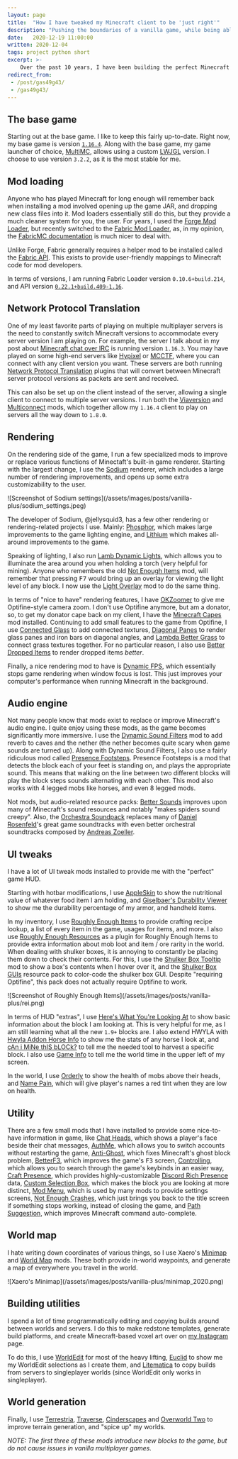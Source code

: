 ```yaml
---
layout: page
title:  "How I have tweaked my Minecraft client to be 'just right'"
description: "Pushing the boundaries of a vanilla game, while being able to play on un-modified servers"
date:   2020-12-19 11:00:00 
written: 2020-12-04
tags: project python short
excerpt: >-
    Over the past 10 years, I have been building the perfect Minecraft experience for myself. This post shares the collection of mods I run, and why I use them.
redirect_from: 
 - /post/gas49g43/
 - /gas49g43/
---
```



## The base game

Starting out at the base game. I like to keep this fairly up-to-date. Right now, my base game is version [`1.16.4`](https://minecraft.gamepedia.com/Java_Edition_1.16.4). Along with the base game, my game launcher of choice, [MultiMC](https://multimc.org/), allows using a custom [LWJGL](https://www.lwjgl.org/) version. I choose to use version `3.2.2`, as it is the most stable for me.

## Mod loading

Anyone who has played Minecraft for long enough will remember back when installing a mod involved opening up the game JAR, and dropping new class files into it. Mod loaders essentially still do this, but they provide a much cleaner system for you, the user. For years, I used the [Forge Mod Loader](http://files.minecraftforge.net/), but recently switched to the [Fabric Mod Loader](https://fabricmc.net/), as, in my opinion, the [FabricMC documentation](https://fabricmc.net/wiki/doku.php) is much nicer to deal with.

Unlike Forge, Fabric generally requires a helper mod to be installed called the [Fabric API](https://www.curseforge.com/minecraft/mc-mods/fabric-api). This exists to provide user-friendly mappings to Minecraft code for mod developers.

In terms of versions, I am running Fabric Loader version `0.10.6+build.214`, and API version [`0.22.1+build.409-1.16`](https://github.com/FabricMC/fabric/releases/tag/0.22.1%2Bbuild.409-1.16).

## Network Protocol Translation

One of my least favorite parts of playing on multiple multiplayer servers is the need to constantly switch Minecraft versions to accommodate every server version I am playing on. For example, the server I talk about in my post about [Minecraft chat over IRC](/blog/2020/11/21/minecraft-irc) is running version `1.16.3`. You may have played on some high-end servers like [Hypixel](https://hypixel.net/) or [MCCTF](https://www.brawl.com/front/), where you can connect with any client version you want. These servers are both running [Network Protocol Translation](https://en.wikipedia.org/wiki/Protocol_converter) plugins that will convert between Minecraft server protocol versions as packets are sent and received.

This can also be set up on the client instead of the server, allowing a single client to connect to multiple server versions. I run both the [Viaversion](https://github.com/ViaVersion/ViaVersion) and [Multiconnect](https://github.com/Earthcomputer/multiconnect) mods, which together allow my `1.16.4` client to play on servers all the way down to `1.8.0`.

## Rendering

On the rendering side of the game, I run a few specialized mods to improve or replace various functions of Minectaft's built-in game renderer. Starting with the largest change, I use the [Sodium](https://github.com/jellysquid3/sodium-fabric) renderer, which includes a large number of rendering improvements, and opens up some extra customizability to the user.

<div class="center" markdown="1">
![Screenshot of Sodium settings](/assets/images/posts/vanilla-plus/sodium_settings.jpeg)
</div>

The developer of Sodium, @jellysquid3, has a few other rendering or rendering-related projects I use. Mainly: [Phosphor](https://github.com/jellysquid3/phosphor-fabric), which makes large improvements to the game lighting engine, and [Lithium](https://github.com/jellysquid3/lithium-fabric) which makes all-around improvements to the game.

Speaking of lighting, I also run [Lamb Dynamic Lights](https://github.com/LambdAurora/LambDynamicLights), which allows you to illuminate the area around you when holding a torch (very helpful for mining). Anyone who remembers the old [Not Enough Items](https://tekkitclassic.fandom.com/wiki/Not_Enough_Items) mod, will remember that pressing <kbd>F7</kbd> would bring up an overlay for viewing the light level of any block. I now use the [Light Overlay](https://www.curseforge.com/minecraft/mc-mods/light-overlay) mod to do the same thing.

In terms of "nice to have" rendering features, I have [OKZoomer](https://github.com/joaoh1/OkZoomer) to give me Optifine-style camera zoom. I don't use Optifine anymore, but am a donator, so, to get my donator cape back on my client, I have the [Minecraft Capes](https://www.curseforge.com/minecraft/mc-mods/minecraftcapes-mod) mod installed. Continuing to add small features to the game from Optifine, I use [Connected Glass](https://www.curseforge.com/minecraft/mc-mods/connected-glass) to add connected textures, [Diagonal Panes](https://www.curseforge.com/minecraft/mc-mods/diagonal-panes) to render glass panes and iron bars on diagonal angles, and [Lambda Better Grass](https://www.curseforge.com/minecraft/mc-mods/lambdabettergrass) to connect grass textures together. For no particular reason, I also use [Better Dropped Items](https://www.curseforge.com/minecraft/mc-mods/better-dropped-items) to render dropped items *better*.

Finally, a nice rendering mod to have is [Dynamic FPS](https://github.com/juliand665/Dynamic-FPS), which essentially stops game rendering when window focus is lost. This just improves your computer's performance when running Minecraft in the background.

## Audio engine

Not many people know that mods exist to replace or improve Minecraft's audio engine. I quite enjoy using these mods, as the game becomes significantly more immersive. I use the [Dynamic Sound Filters](https://www.curseforge.com/minecraft/mc-mods/dynamic-sound-filters) mod to add reverb to caves and the nether (the nether becomes quite scary when game sounds are turned up). Along with Dynamic Sound Filters, I also use a fairly ridiculous mod called [Presence Footsteps](https://www.curseforge.com/minecraft/mc-mods/presence-footsteps). Presence Footsteps is a mod that detects the block each of your feet is standing on, and plays the appropriate sound. This means that walking on the line between two different blocks will play the block steps sounds alternating with each other. This mod also works with 4 legged mobs like horses, and even 8 legged mods.

Not mods, but audio-related resource packs: [Better Sounds](https://www.curseforge.com/minecraft/texture-packs/bettersounds) improves upon many of Minecraft's sound resources and notably "makes spiders sound creepy". Also, the [Orchestra Soundpack](https://www.curseforge.com/minecraft/texture-packs/orchestra-soundpack) replaces many of [Daniel Rosenfeld](https://en.wikipedia.org/wiki/C418)'s great game soundtracks with even better orchestral soundtracks composed by [Andreas Zoeller](https://www.youtube.com/user/andreaszoellermusic).

## UI tweaks

I have a lot of UI tweak mods installed to provide me with the "perfect" game HUD.

Starting with hotbar modifications, I use [AppleSkin](https://www.curseforge.com/minecraft/mc-mods/appleskin) to show the nutritional value of whatever food item I am holding, and [Giselbaer's Durability Viewer](https://www.curseforge.com/minecraft/mc-mods/giselbaers-durability-viewer) to show me the durability percentage of my armor, and handheld items.

In my inventory, I use [Roughly Enough Items](https://github.com/shedaniel/RoughlyEnoughItems) to provide crafting recipe lookup, a list of every item in the game, usages for items, and more. I also use [Roughly Enough Resources](https://www.curseforge.com/minecraft/mc-mods/roughly-enough-resources) as a plugin for Roughly Enough Items to provide extra information about mob loot and item / ore rarity in the world. When dealing with shulker boxes, it is annoying to constantly be placing them down to check their contents. For this, I use the [Shulker Box Tooltip](https://www.curseforge.com/minecraft/mc-mods/shulkerboxtooltip) mod to show a box's contents when I hover over it, and the [Shulker Box GUIs](https://www.curseforge.com/minecraft/texture-packs/shulker-box-guis) resource pack to color-code the shulker box GUI. Despite "requiring Optifine", this pack does not actually require Optifine to work.


<div class="center" markdown="1">
![Screenshot of Roughly Enough Items](/assets/images/posts/vanilla-plus/rei.png)
</div>

In terms of HUD "extras", I use [Here's What You're Looking At](https://www.curseforge.com/minecraft/mc-mods/hwyla) to show basic information about the block I am looking at. This is very helpful for me, as I am still learning what all the new `1.9+` blocks are. I also extend HWYLA with [Hwyla Addon Horse Info](https://www.curseforge.com/minecraft/mc-mods/hwyla-addon-horse-info) to show me the stats of any horse I look at, and [cAn i MiNe thIS bLOCk?](https://www.curseforge.com/minecraft/mc-mods/can-i-mine-this-block) to tell me the needed tool to harvest a specific block. I also use [Game Info](https://www.curseforge.com/minecraft/mc-mods/gameinfo) to tell me the world time in the upper left of my screen.

In the world, I use [Orderly](https://www.curseforge.com/minecraft/mc-mods/orderly/) to show the health of mobs above their heads, and [Name Pain](https://www.curseforge.com/minecraft/mc-mods/name-pain), which will give player's names a red tint when they are low on health.

## Utility

There are a few small mods that I have installed to provide some nice-to-have information in game, like [Chat Heads](https://www.curseforge.com/minecraft/mc-mods/chat-heads), which shows a player's face beside their chat messages, [AuthMe](https://www.curseforge.com/minecraft/mc-mods/auth-me), which allows you to switch accounts without restarting the game, [Anti-Ghost](https://www.curseforge.com/minecraft/mc-mods/antighost), which fixes Minecraft's ghost block problem, [BetterF3](https://www.curseforge.com/minecraft/mc-mods/betterf3), which improves the game's <kbd>F3</kbd> screen, [Controlling](https://www.curseforge.com/minecraft/mc-mods/controlling-for-fabric), which allows you to search through the game's keybinds in an easier way, [Craft Presence](https://www.curseforge.com/minecraft/mc-mods/craftpresence), which provides highly-customizable [Discord Rich Presence](https://discord.com/rich-presence) data, [Custom Selection Box](https://www.curseforge.com/minecraft/mc-mods/custom-selection-box-port), which makes the block you are looking at more distinct, [Mod Menu](https://www.curseforge.com/minecraft/mc-mods/modmenu), which is used by many mods to provide settings screens, [Not Enough Crashes](https://www.curseforge.com/minecraft/mc-mods/not-enough-crashes), which just brings you back to the title screen if something stops working, instead of closing the game, and [Path Suggestion](https://www.curseforge.com/minecraft/mc-mods/pathsuggestion), which improves Minecraft command auto-complete.

## World map

I hate writing down coordinates of various things, so I use Xaero's [Minimap](https://www.curseforge.com/minecraft/mc-mods/xaeros-minimap) and [World Map](https://www.curseforge.com/minecraft/mc-mods/xaeros-world-map) mods. These both provide in-world waypoints, and generate a map of everywhere you travel in the world.

<div class="center" markdown="1">
![Xaero's Minimap](/assets/images/posts/vanilla-plus/minimap_2020.png)
</div>

## Building utilities

I spend a lot of time programmatically editing and copying builds around between worlds and servers. I do this to make redstone templates, generate build platforms, and create Minecraft-based voxel art over on [my Instagram](https://www.instagram.com/evanpratten/) page.

To do this, I use [WorldEdit](https://www.curseforge.com/minecraft/mc-mods/worldedit) for most of the heavy lifting, [Euclid](https://www.curseforge.com/minecraft/mc-mods/euclid) to show me my WorldEdit selections as I create them, and [Litematica](https://www.curseforge.com/minecraft/mc-mods/litematica/) to copy builds from servers to singleplayer worlds (since WorldEdit only works in singleplayer).

## World generation

Finally, I use [Terrestria](https://www.curseforge.com/minecraft/mc-mods/terrestria), [Traverse](https://www.curseforge.com/minecraft/mc-mods/traverse), [Cinderscapes](https://www.curseforge.com/minecraft/mc-mods/cinderscapes) and [Overworld Two](https://www.curseforge.com/minecraft/mc-mods/overworld-two/) to improve terrain generation, and "spice up" my worlds. 

*NOTE: The first three of these mods introduce new blocks to the game, but do not cause issues in vanilla multiplayer games.*
